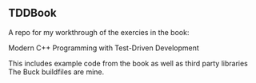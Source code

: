 TDDBook
-------

A repo for my workthrough of the exercies in the book:

Modern C++ Programming with Test-Driven Development

This includes example code from the book as well as third party libraries
The Buck buildfiles are mine.
